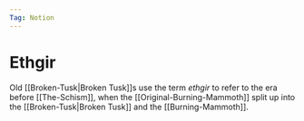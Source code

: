 ```yaml
---
Tag: Notion
---
```

# Ethgir
Old [[Broken-Tusk|Broken Tusk]]s use the term *ethgir* to refer to the era before [[The-Schism]], when the [[Original-Burning-Mammoth]] split up into the [[Broken-Tusk|Broken Tusk]] and the [[Burning-Mammoth]].